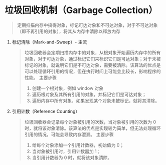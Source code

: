 # 垃圾回收机制（Garbage Collection）

> 定期扫描内存中搞得对象，标记可达对象和不可达对象，对于不可达对象（即不再引用的对象），将其从内存中清除以释放内存

1. 标记清除（Mark-and-Sweep）- 主流

   > 垃圾回收器会定期扫描内存中的对象，从根对象开始遍历内存中的所有对象，对于可达对象，通过标记它们来标识它们是可达对象；对于未被标记的对象，就说明它们是不可达对象，需要被清除。该算法的优点是可以处理循环引用的情况，但在执行时间上可能会比较长，影响程序的性能。
   > 主要步骤
   >
   > 1. 创建一个根对象，例如 window 对象
   > 2. 遍历根对象及其所有引用的对象，并标记它们是可达对象；
   > 3. 遍历内存中所有对象，如果发现某个对象未被标记，就将其清除。

2. 引用计数（Reference Counting）
   > 垃圾回收器会记录每个对象被引用的次数，当对象被引用的次数为 0 时，就将该对象清除。该算法的优点是实现较为简单，但无法处理循环引用的情况，可能会导致内存泄漏。
   > 主要步骤
   >
   > 1. 给每个对象添加一个引用计数器，初始值为 0；
   > 2. 当对象被引用时，引用计数器加 1；
   > 3. 当引用计数器为 0 时，就将该对象清除。

